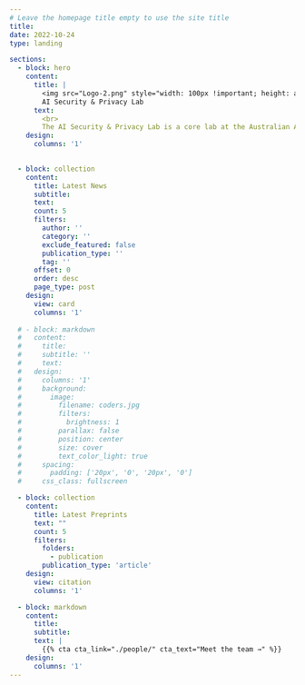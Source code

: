 ```yaml
---
# Leave the homepage title empty to use the site title
title:
date: 2022-10-24
type: landing

sections:
  - block: hero
    content:
      title: |
        <img src="Logo-2.png" style="width: 100px !important; height: auto !important; display: block; margin: 0 auto 20px auto;">
        AI Security & Privacy Lab
      text: 
        <br>
        The AI Security & Privacy Lab is a core lab at the Australian Artificial Intelligence Institute (AAII) at University of Technology Sydney (UTS). It has been a center of excellence for AI/Data security and privacy research, teaching, and practice since its founding in 2019. 
    design:
      columns: '1'

  
  - block: collection
    content:
      title: Latest News
      subtitle:
      text:
      count: 5
      filters:
        author: ''
        category: ''
        exclude_featured: false
        publication_type: ''
        tag: ''
      offset: 0
      order: desc
      page_type: post
    design:
      view: card
      columns: '1'
  
  # - block: markdown
  #   content:
  #     title:
  #     subtitle: ''
  #     text:
  #   design:
  #     columns: '1'
  #     background:
  #       image: 
  #         filename: coders.jpg
  #         filters:
  #           brightness: 1
  #         parallax: false
  #         position: center
  #         size: cover
  #         text_color_light: true
  #     spacing:
  #       padding: ['20px', '0', '20px', '0']
  #     css_class: fullscreen

  - block: collection
    content:
      title: Latest Preprints
      text: ""
      count: 5
      filters:
        folders:
          - publication
        publication_type: 'article'
    design:
      view: citation
      columns: '1'

  - block: markdown
    content:
      title:
      subtitle:
      text: |
        {{% cta cta_link="./people/" cta_text="Meet the team →" %}}
    design:
      columns: '1'
---
```

